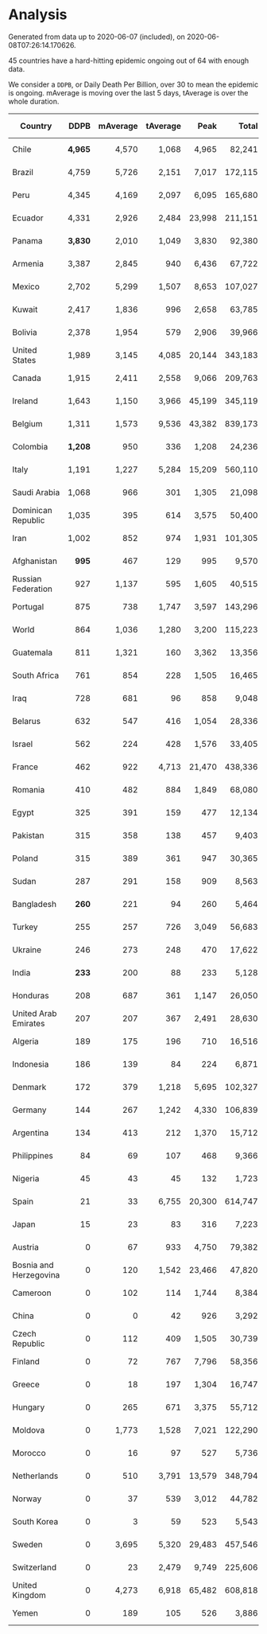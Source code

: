 
# Analysis

Generated from data up to 2020-06-07 (included), on 2020-06-08T07:26:14.170626.

45 countries have a hard-hitting epidemic ongoing out of 64 with enough data.

We consider a `DDPB`, or Daily Death Per Billion, over 30 to mean the epidemic is ongoing.
mAverage is moving over the last 5 days, tAverage is over the whole duration.


| Country | DDPB | mAverage | tAverage | Peak | Total | Start | Peak Date | End | Duration |  Status |
|---------|-----:|---------:|---------:|-----:|------:|-------|-----------|-----|----------|---------|
| Chile | **4,965** | 4,570 | 1,068 | 4,965 | 82,241 | 2020-03-22 | 2020-06-07 | None | 77 days | ongoing |
| Brazil | 4,759 | 5,726 | 2,151 | 7,017 | 172,115 | 2020-03-19 | 2020-06-05 | None | 80 days | ongoing |
| Peru | 4,345 | 4,169 | 2,097 | 6,095 | 165,680 | 2020-03-20 | 2020-05-28 | None | 79 days | ongoing |
| Ecuador | 4,331 | 2,926 | 2,484 | 23,998 | 211,151 | 2020-03-14 | 2020-05-11 | None | 85 days | ongoing |
| Panama | **3,830** | 2,010 | 1,049 | 3,830 | 92,380 | 2020-03-11 | 2020-06-07 | None | 88 days | ongoing |
| Armenia | 3,387 | 2,845 | 940 | 6,436 | 67,722 | 2020-03-27 | 2020-06-02 | None | 72 days | ongoing |
| Mexico | 2,702 | 5,299 | 1,507 | 8,653 | 107,027 | 2020-03-28 | 2020-06-04 | None | 71 days | ongoing |
| Kuwait | 2,417 | 1,836 | 996 | 2,658 | 63,785 | 2020-04-04 | 2020-05-16 | None | 64 days | ongoing |
| Bolivia | 2,378 | 1,954 | 579 | 2,906 | 39,966 | 2020-03-30 | 2020-06-03 | None | 69 days | ongoing |
| United States | 1,989 | 3,145 | 4,085 | 20,144 | 343,183 | 2020-03-15 | 2020-04-16 | None | 84 days | ongoing |
| Canada | 1,915 | 2,411 | 2,558 | 9,066 | 209,763 | 2020-03-17 | 2020-05-06 | None | 82 days | ongoing |
| Ireland | 1,643 | 1,150 | 3,966 | 45,199 | 345,119 | 2020-03-12 | 2020-04-25 | None | 87 days | ongoing |
| Belgium | 1,311 | 1,573 | 9,536 | 43,382 | 839,173 | 2020-03-11 | 2020-04-10 | None | 88 days | ongoing |
| Colombia | **1,208** | 950 | 336 | 1,208 | 24,236 | 2020-03-27 | 2020-06-07 | None | 72 days | ongoing |
| Italy | 1,191 | 1,227 | 5,284 | 15,209 | 560,110 | 2020-02-22 | 2020-03-28 | None | 106 days | ongoing |
| Saudi Arabia | 1,068 | 966 | 301 | 1,305 | 21,098 | 2020-03-29 | 2020-06-02 | None | 70 days | ongoing |
| Dominican Republic | 1,035 | 395 | 614 | 3,575 | 50,400 | 2020-03-17 | 2020-04-13 | None | 82 days | ongoing |
| Iran | 1,002 | 852 | 974 | 1,931 | 101,305 | 2020-02-24 | 2020-04-04 | None | 104 days | ongoing |
| Afghanistan | **995** | 467 | 129 | 995 | 9,570 | 2020-03-25 | 2020-06-07 | None | 74 days | ongoing |
| Russian Federation | 927 | 1,137 | 595 | 1,605 | 40,515 | 2020-03-31 | 2020-05-29 | None | 68 days | ongoing |
| Portugal | 875 | 738 | 1,747 | 3,597 | 143,296 | 2020-03-17 | 2020-04-03 | None | 82 days | ongoing |
| World | 864 | 1,036 | 1,280 | 3,200 | 115,223 | 2020-03-09 | 2020-04-16 | None | 90 days | ongoing |
| Guatemala | 811 | 1,321 | 160 | 3,362 | 13,356 | 2020-03-16 | 2020-06-06 | None | 83 days | ongoing |
| South Africa | 761 | 854 | 228 | 1,505 | 16,465 | 2020-03-27 | 2020-06-04 | None | 72 days | ongoing |
| Iraq | 728 | 681 | 96 | 858 | 9,048 | 2020-03-05 | 2020-06-06 | None | 94 days | ongoing |
| Belarus | 632 | 547 | 416 | 1,054 | 28,336 | 2020-03-31 | 2020-05-09 | None | 68 days | ongoing |
| Israel | 562 | 224 | 428 | 1,576 | 33,405 | 2020-03-21 | 2020-04-10 | None | 78 days | ongoing |
| France | 462 | 922 | 4,713 | 21,470 | 438,336 | 2020-03-06 | 2020-04-16 | None | 93 days | ongoing |
| Romania | 410 | 482 | 884 | 1,849 | 68,080 | 2020-03-22 | 2020-04-10 | None | 77 days | ongoing |
| Egypt | 325 | 391 | 159 | 477 | 12,134 | 2020-03-23 | 2020-06-03 | None | 76 days | ongoing |
| Pakistan | 315 | 358 | 138 | 457 | 9,403 | 2020-03-31 | 2020-06-06 | None | 68 days | ongoing |
| Poland | 315 | 389 | 361 | 947 | 30,365 | 2020-03-15 | 2020-04-25 | None | 84 days | ongoing |
| Sudan | 287 | 291 | 158 | 909 | 8,563 | 2020-04-14 | 2020-05-30 | None | 54 days | ongoing |
| Bangladesh | **260** | 221 | 94 | 260 | 5,464 | 2020-04-10 | 2020-06-07 | None | 58 days | ongoing |
| Turkey | 255 | 257 | 726 | 3,049 | 56,683 | 2020-03-21 | 2020-04-17 | None | 78 days | ongoing |
| Ukraine | 246 | 273 | 248 | 470 | 17,622 | 2020-03-28 | 2020-05-08 | None | 71 days | ongoing |
| India | **233** | 200 | 88 | 233 | 5,128 | 2020-04-10 | 2020-06-07 | None | 58 days | ongoing |
| Honduras | 208 | 687 | 361 | 1,147 | 26,050 | 2020-03-27 | 2020-05-23 | None | 72 days | ongoing |
| United Arab Emirates | 207 | 207 | 367 | 2,491 | 28,630 | 2020-03-21 | 2020-05-10 | None | 78 days | ongoing |
| Algeria | 189 | 175 | 196 | 710 | 16,516 | 2020-03-15 | 2020-04-10 | None | 84 days | ongoing |
| Indonesia | 186 | 139 | 84 | 224 | 6,871 | 2020-03-18 | 2020-04-14 | None | 81 days | ongoing |
| Denmark | 172 | 379 | 1,218 | 5,695 | 102,327 | 2020-03-15 | 2020-04-02 | None | 84 days | ongoing |
| Germany | 144 | 267 | 1,242 | 4,330 | 106,839 | 2020-03-13 | 2020-04-15 | None | 86 days | ongoing |
| Argentina | 134 | 413 | 212 | 1,370 | 15,712 | 2020-03-25 | 2020-03-30 | None | 74 days | ongoing |
| Philippines | 84 | 69 | 107 | 468 | 9,366 | 2020-03-12 | 2020-04-12 | None | 87 days | ongoing |
| Nigeria | 45 | 43 | 45 | 132 | 1,723 | 2020-04-30 | 2020-05-11 | None | 38 days | ongoing |
| Spain | 21 | 33 | 6,755 | 20,300 | 614,747 | 2020-03-06 | 2020-04-02 | 2020-06-05 | 91 days | finished |
| Japan | 15 | 23 | 83 | 316 | 7,223 | 2020-03-11 | 2020-05-02 | 2020-06-05 | 86 days | finished |
| Austria | 0 | 67 | 933 | 4,750 | 79,382 | 2020-03-12 | 2020-04-23 | 2020-06-05 | 85 days | finished |
| Bosnia and Herzegovina | 0 | 120 | 1,542 | 23,466 | 47,820 | 2020-05-04 | 2020-05-04 | 2020-06-04 | 31 days | finished |
| Cameroon | 0 | 102 | 114 | 1,744 | 8,384 | 2020-03-25 | 2020-05-07 | 2020-06-06 | 73 days | finished |
| China | 0 | 0 | 42 | 926 | 3,292 | 2020-01-30 | 2020-04-16 | 2020-04-16 | 77 days | finished |
| Czech Republic | 0 | 112 | 409 | 1,505 | 30,739 | 2020-03-23 | 2020-04-15 | 2020-06-06 | 75 days | finished |
| Finland | 0 | 72 | 767 | 7,796 | 58,356 | 2020-03-21 | 2020-04-22 | 2020-06-05 | 76 days | finished |
| Greece | 0 | 18 | 197 | 1,304 | 16,747 | 2020-03-12 | 2020-04-04 | 2020-06-05 | 85 days | finished |
| Hungary | 0 | 265 | 671 | 3,375 | 55,712 | 2020-03-15 | 2020-04-19 | 2020-06-06 | 83 days | finished |
| Moldova | 0 | 1,773 | 1,528 | 7,021 | 122,290 | 2020-03-18 | 2020-05-25 | 2020-06-06 | 80 days | finished |
| Morocco | 0 | 16 | 97 | 527 | 5,736 | 2020-03-28 | 2020-04-05 | 2020-05-26 | 59 days | finished |
| Netherlands | 0 | 510 | 3,791 | 13,579 | 348,794 | 2020-03-06 | 2020-04-07 | 2020-06-06 | 92 days | finished |
| Norway | 0 | 37 | 539 | 3,012 | 44,782 | 2020-03-13 | 2020-04-21 | 2020-06-04 | 83 days | finished |
| South Korea | 0 | 3 | 59 | 523 | 5,543 | 2020-02-23 | 2020-03-10 | 2020-05-26 | 93 days | finished |
| Sweden | 0 | 3,695 | 5,320 | 29,483 | 457,546 | 2020-03-12 | 2020-04-16 | 2020-06-06 | 86 days | finished |
| Switzerland | 0 | 23 | 2,479 | 9,749 | 225,606 | 2020-03-05 | 2020-04-15 | 2020-06-04 | 91 days | finished |
| United Kingdom | 0 | 4,273 | 6,918 | 65,482 | 608,818 | 2020-03-10 | 2020-04-30 | 2020-06-06 | 88 days | finished |
| Yemen | 0 | 189 | 105 | 526 | 3,886 | 2020-04-30 | 2020-06-01 | 2020-06-06 | 37 days | finished |

